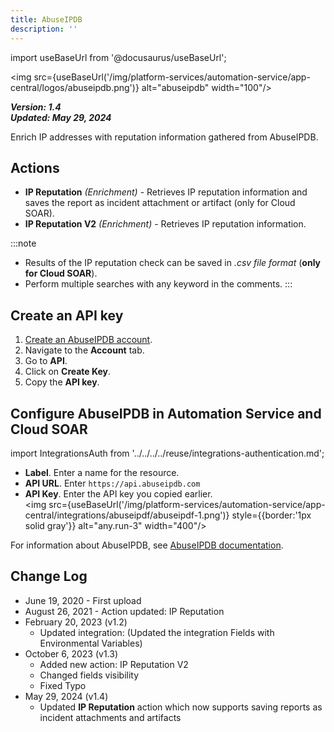 ```yaml
---
title: AbuseIPDB
description: ''
---
```

import useBaseUrl from '@docusaurus/useBaseUrl';

<img src={useBaseUrl('/img/platform-services/automation-service/app-central/logos/abuseipdb.png')} alt="abuseipdb" width="100"/>

***Version: 1.4  
Updated: May 29, 2024***

Enrich IP addresses with reputation information gathered from AbuseIPDB.

## Actions

* **IP Reputation** *(Enrichment)* - Retrieves IP reputation information and saves the report as incident attachment or artifact (only for Cloud SOAR).
* **IP Reputation V2** *(Enrichment)* - Retrieves IP reputation information.

:::note
* Results of the IP reputation check can be saved in *.csv file format* (**only for Cloud SOAR**).
* Perform multiple searches with any keyword in the comments.
:::

## Create an API key

1. [Create an AbuseIPDB account](https://www.abuseipdb.com/register).
2. Navigate to the **Account** tab. 
3. Go to **API**.
4. Click on **Create Key**. 
5. Copy the **API key**.

## Configure AbuseIPDB in Automation Service and Cloud SOAR

import IntegrationsAuth from '../../../../reuse/integrations-authentication.md';

<IntegrationsAuth/>

   * **Label**. Enter a name for the resource.
   * **API URL**. Enter `https://api.abuseipdb.com`
   * **API Key**. Enter the API key you copied earlier. <br/><img src={useBaseUrl('/img/platform-services/automation-service/app-central/integrations/abuseipdf/abuseipdf-1.png')} style={{border:'1px solid gray'}} alt="any.run-3" width="400"/>

For information about AbuseIPDB, see [AbuseIPDB documentation](https://www.abuseipdb.com/api.html).

## Change Log

* June 19, 2020 - First upload
* August 26, 2021 - Action updated: IP Reputation
* February 20, 2023 (v1.2)
	+ Updated integration: (Updated the integration Fields with Environmental Variables)
* October 6, 2023 (v1.3)
	+ Added new action: IP Reputation V2
	+ Changed fields visibility
	+ Fixed Typo
* May 29, 2024 (v1.4)
	+ Updated **IP Reputation** action which now supports saving reports as incident attachments and artifacts
